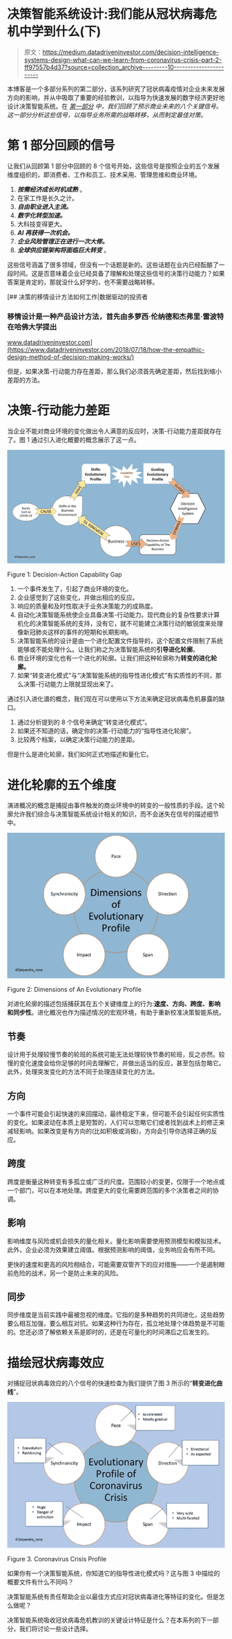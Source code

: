 # 决策智能系统设计:我们能从冠状病毒危机中学到什么(下)

> 原文：<https://medium.datadriveninvestor.com/decision-intelligence-systems-design-what-can-we-learn-from-coronavirus-crisis-part-2-ff97557b4d37?source=collection_archive---------10----------------------->

本博客是一个多部分系列的第二部分，该系列研究了冠状病毒疫情对企业未来发展方向的影响，并从中吸取了重要的经验教训，以指导为快速发展的数字经济更好地设计决策智能系统。在 [*第一部分*](https://medium.com/@satyendra.p.rana/decision-intelligence-systems-design-what-can-we-learn-from-coronavirus-crisis-part-1-b1ddc7ad65a9) *中，我们回顾了预示商业未来的八个关键信号。这一部分分析这些信号，以指导业务所需的战略转移，从而制定最佳对策。*

# 第 1 部分回顾的信号

让我们从回顾第 1 部分中回顾的 8 个信号开始，这些信号是按照企业的五个发展维度组织的，即消费者、工作和员工、技术采用、管理思维和商业环境。

1.  ***按需经济成长时机成熟*** 。
2.  在家工作是长久之计。
3.  ***自由职业进入主流。***
4.  ***数字化转型加速。***
5.  大科技变得更大。
6.  ***AI 再获得一次机会。***
7.  ***企业风险管理正在进行一次大修。***
8.  ***全球供应链架构将面临巨大转变*** 。

这些信号涵盖了很多领域，但没有一个话题是新的。这些话题在业内已经酝酿了一段时间。这是否意味着企业已经具备了理解和处理这些信号的决策行动能力？如果答案是肯定的，那就没什么好学的，也不需要战略转移。

[](https://www.datadriveninvestor.com/2018/07/18/how-the-empathic-design-method-of-decision-making-works/) [## 决策的移情设计方法如何工作|数据驱动的投资者

### 移情设计是一种产品设计方法，首先由多萝西·伦纳德和杰弗里·雷波特在哈佛大学提出

www.datadriveninvestor.com](https://www.datadriveninvestor.com/2018/07/18/how-the-empathic-design-method-of-decision-making-works/) 

但是，如果决策-行动能力存在差距，那么我们必须首先确定差距，然后找到缩小差距的方法。

# 决策-行动能力差距

当企业不能对商业环境的变化做出令人满意的反应时，决策-行动能力差距就存在了。图 1 通过引入进化概要的概念展示了这一点。

![](img/d093aead6ed5c452c877263ca7cf81e0.png)

Figure 1: Decision-Action Capability Gap

1.  一个事件发生了，引起了商业环境的变化。
2.  企业感觉到了这些变化，并做出相应的反应。
3.  响应的质量和及时性取决于业务决策能力的成熟度。
4.  自动化决策智能系统使企业具备决策-行动能力。现代商业的复杂性要求计算机化的决策智能系统的支持，没有它，就不可能建立决策行动的敏锐度来处理像新冠肺炎这样的事件的短期和长期影响。
5.  决策智能系统的设计是由一个进化配置文件指导的，这个配置文件限制了系统能够或不能处理什么。让我们称之为决策智能系统的**引导进化轮廓**。
6.  商业环境的变化也有一个进化的轮廓。让我们把这种轮廓称为**转变的进化轮廓。**
7.  如果“转变进化模式”与“决策智能系统的指导性进化模式”有实质性的不同，那么决策-行动能力上限就显现出来了。

通过引入进化谱的概念，我们现在可以使用以下方法来确定冠状病毒危机暴露的缺口。

1.  通过分析提到的 8 个信号来确定“转变进化模式”。
2.  如果还不知道的话，确定你的决策-行动能力的“指导性进化轮廓”。
3.  比较两个档案，以确定决策行动能力的差距。

但是什么是进化轮廓，我们如何正式地描述和量化它。

# 进化轮廓的五个维度

演进概况的概念是捕捉由事件触发的商业环境中的转变的一般性质的手段。这个轮廓允许我们综合与决策智能系统设计相关的知识，而不会迷失在信号的描述细节中。

![](img/85c9316e4ac45b2b5bf18ae96055c8e3.png)

Figure 2: Dimensions of An Evolutionary Profile

对进化轮廓的描述包括捕获其在五个关键维度上的行为:**速度、方向、跨度、影响和同步性**。进化概况也作为描述情况的宏观环境，有助于重新校准决策智能系统。

## 节奏

设计用于处理较慢节奏的轮班的系统可能无法处理较快节奏的轮班，反之亦然。较慢的变化速度会给你足够的时间去理解它，并做出适当的反应，甚至包括忽略它。此外，处理突发变化的方法不同于处理连续变化的方法。

## 方向

一个事件可能会引起快速的来回摆动，最终稳定下来，但可能不会引起任何实质性的变化。如果波动在本质上是短暂的，人们可以忽略它们或者找到战术上的修正来减轻影响。如果改变是有方向的(比如积极或消极)，方向会引导你选择正确的反应。

## 跨度

跨度是衡量这种转变有多孤立或广泛的尺度。范围较小的变更，仅限于一个地点或一个部门，可以在本地处理。跨度更大的变化需要跨范围的多个决策者之间的协调。

## 影响

影响维度与风险或机会损失的量化相关。量化影响需要使用预测模型和模拟技术。此外，企业必须为效果建立阈值。根据预测影响的阈值，业务响应会有所不同。

更快的速度和更高的风险相结合，可能需要双管齐下的应对措施——一个是遏制眼前危险的战术，另一个是防止未来的风险。

## 同步

同步维度是当前实践中最被忽视的维度。它指的是多种趋势的共同进化，这些趋势要么相互加强，要么相互对抗。如果这种行为存在，孤立地处理个体趋势是不可能的。您还必须了解依赖关系是即时的，还是在可量化的时间滞后之后发生的。

# 描绘冠状病毒效应

对捕捉冠状病毒效应的八个信号的快速检查为我们提供了图 3 所示的“**转变进化曲线**”。

![](img/a43ae781f82abdbd22ae5288c7c7ccd1.png)

Figure 3\. Coronavirus Crisis Profile

如果你有一个决策智能系统，你知道它的指导性进化模式吗？这与图 3 中描绘的概要文件有什么不同吗？

决策智能系统有责任帮助企业以最佳方式应对冠状病毒进化等特征的变化。但是怎么做呢？

决策智能系统吸收冠状病毒危机教训的关键设计特征是什么？在本系列的下一部分，我们将讨论一些设计选择。